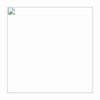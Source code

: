 <p align="center">
  <img src="https://www.flaticon.com/svg/static/icons/svg/3121/3121819.svg" width="200" height="200">
</p>
